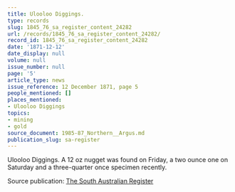 ```yaml
---
title: Ulooloo Diggings.
type: records
slug: 1845_76_sa_register_content_24282
url: /records/1845_76_sa_register_content_24282/
record_id: 1845_76_sa_register_content_24282
date: '1871-12-12'
date_display: null
volume: null
issue_number: null
page: '5'
article_type: news
issue_reference: 12 December 1871, page 5
people_mentioned: []
places_mentioned:
- Ulooloo Diggings
topics:
- mining
- gold
source_document: 1985-87_Northern__Argus.md
publication_slug: sa-register
---
```


Ulooloo Diggings.  A 12 oz nugget was found on Friday, a two ounce one on Saturday and a three-quarter once specimen recently.

Source publication: [The South Australian Register](/publications/sa-register/)
